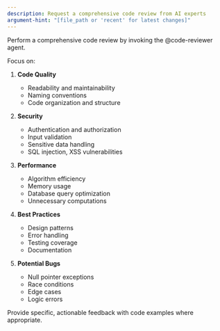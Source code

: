 ```yaml
---
description: Request a comprehensive code review from AI experts
argument-hint: "[file_path or 'recent' for latest changes]"
---
```


Perform a comprehensive code review by invoking the @code-reviewer agent.

Focus on:

1. **Code Quality**
   - Readability and maintainability
   - Naming conventions
   - Code organization and structure

2. **Security**
   - Authentication and authorization
   - Input validation
   - Sensitive data handling
   - SQL injection, XSS vulnerabilities

3. **Performance**
   - Algorithm efficiency
   - Memory usage
   - Database query optimization
   - Unnecessary computations

4. **Best Practices**
   - Design patterns
   - Error handling
   - Testing coverage
   - Documentation

5. **Potential Bugs**
   - Null pointer exceptions
   - Race conditions
   - Edge cases
   - Logic errors

Provide specific, actionable feedback with code examples where appropriate.
